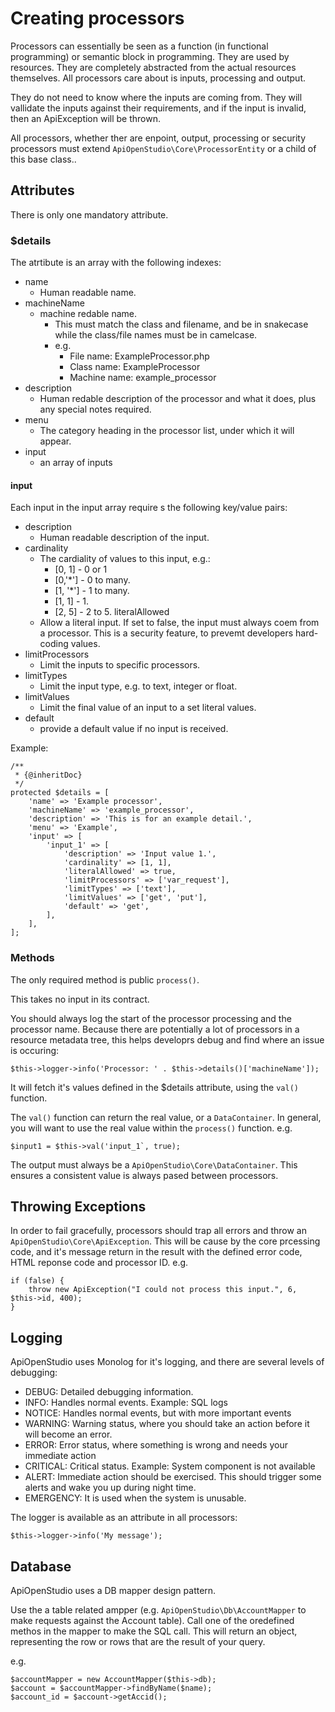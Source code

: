 Creating processors
===================

Processors can essentially be seen as a function (in functional programming) or
semantic block in programming. They are used by resources. They are completely
abstracted from the actual resources themselves. All processors care about is
inputs, processing and output.

They do not need to know where the inputs are coming from. They will vallidate
the inputs against their requirements, and if the input is invalid, then an
ApiException will be thrown.

All processors, whether ther are enpoint, output, processing or security
processors must extend ```ApiOpenStudio\Core\ProcessorEntity``` or a child
of this base class..

Attributes
----------

There is only one mandatory attribute.

### $details

The atrtibute is an array with the following indexes:

* name
    * Human readable name.
* machineName
    * machine redable name.
        * This must match the class and filename, and be in snakecase while the
          class/file names must be in camelcase.
        * e.g.
            * File name: ExampleProcessor.php
            * Class name: ExampleProcessor
            * Machine name: example_processor
* description
    * Human redable description of the processor and what it does, plus any
      special notes required.
* menu
    * The category heading in the processor list, under which it will appear.
* input
    * an array of inputs

#### input

Each input in the input array require s the following key/value pairs:

* description
    * Human readable description of the input.
* cardinality
    * The cardiality of values to this input, e.g.:
        * [0, 1] - 0 or 1
        * [0,'*'] - 0 to many.
        * [1, '*'] - 1 to many.
        * [1, 1] - 1.
        * [2, 5] - 2 to 5. literalAllowed
    * Allow a literal input. If set to false, the input must always coem from a
      processor. This is a security feature, to prevemt developers hard-coding
      values.
* limitProcessors
    * Limit the inputs to specific processors.
* limitTypes
    * Limit the input type, e.g. to text, integer or float.
* limitValues
    * Limit the final value of an input to a set literal values.
* default
    * provide a default value if no input is received.

Example:

    /**
     * {@inheritDoc}
     */
    protected $details = [
        'name' => 'Example processor',
        'machineName' => 'example_processor',
        'description' => 'This is for an example detail.',
        'menu' => 'Example',
        'input' => [
            'input_1' => [
                'description' => 'Input value 1.',
                'cardinality' => [1, 1],
                'literalAllowed' => true,
                'limitProcessors' => ['var_request'],
                'limitTypes' => ['text'],
                'limitValues' => ['get', 'put'],
                'default' => 'get',
            ],
        ],
    ];

### Methods

The only required method is public ```process()```.

This takes no input in its contract.

You should always log the start of the processor processing and the processor
name. Because there are potentially a lot of processors in a resource metadata
tree, this helps developrs debug and find where an issue is occuring:

    $this->logger->info('Processor: ' . $this->details()['machineName']);

It will fetch it's values defined in the $details attribute, using
the ```val()``` function.

The ```val()``` function can return the real value, or a ```DataContainer```. In
general, you will want to use the real value within the ```process()```
function. e.g.

    $input1 = $this->val('input_1`, true);

The output must always be a ```ApiOpenStudio\Core\DataContainer```. This ensures
a consistent value is always pased between processors.

Throwing Exceptions
-------------------

In order to fail gracefully, processors should trap all errors and throw
an ```ApiOpenStudio\Core\ApiException```. This will be cause by the core
prcessing code, and it's message return in the result with the defined error
code, HTML reponse code and processor ID. e.g.

    if (false) {
        throw new ApiException("I could not process this input.", 6, $this->id, 400);
    }

Logging
-------

ApiOpenStudio uses Monolog for it's logging, and there are several levels of
debugging:

* DEBUG: Detailed debugging information.
* INFO: Handles normal events. Example: SQL logs
* NOTICE: Handles normal events, but with more important events
* WARNING: Warning status, where you should take an action before it will become
  an error.
* ERROR: Error status, where something is wrong and needs your immediate action
* CRITICAL: Critical status. Example: System component is not available
* ALERT: Immediate action should be exercised. This should trigger some alerts
  and wake you up during night time.
* EMERGENCY: It is used when the system is unusable.

The logger is available as an attribute in all processors:

    $this->logger->info('My message');

Database
--------

ApiOpenStudio uses a DB mapper design pattern.

Use the a table related ampper (e.g. ```ApiOpenStudio\Db\AccountMapper``` to
make requests against the Account table). Call one of the oredefined methos in
the mapper to make the SQL call. This will return an object, representing the
row or rows that are the result of your query.

e.g.

    $accountMapper = new AccountMapper($this->db);
    $account = $accountMapper->findByName($name);
    $account_id = $account->getAccid();
